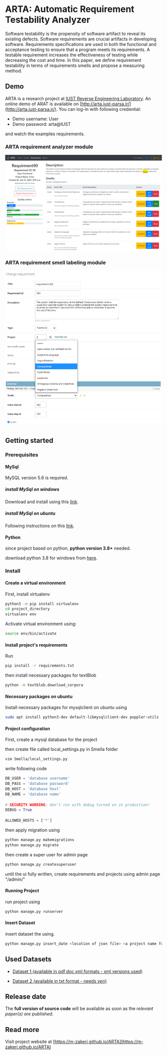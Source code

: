 # ARTA: Automatic Requirement Testability Analyzer

Software testability is the propensity of software artifact to reveal its existing defects. Software requirements are crucial artifacts in developing software. Requirements specifications are used in both the functional and acceptance testing to ensure that a program meets its requirements. A testable requirement increases the effectiveness of testing while decreasing the cost and time. In this paper, we define requirement testability in terms of requirements smells and propose a measuring method.

## Demo

ARTA is a research project at [IUST Reverse Engineering Laboratory](http://reverse.iust.ac.ir/).
An online demo of ARAT is available on 
[http://arta.iust-parsa.ir/](http://arta.iust-parsa.ir/).
You can log-in with following credential:

 * Demo username: User
 * Demo password: arta@IUST

and watch the examples requirements.  


### ARTA requirement analyzer module

![ARTA Demo 1](./docs/figs/ARTA_screenshot1.png)


### ARTA requirement smell labeling module

![ARTA Demo 2](./docs/figs/ARTA_screenshot2.png)


## Getting started

### Prerequisites

#### MySql

MySQL version 5.6 is required.

##### install MySql on windows
Download and install using this [link](https://dev.mysql.com/downloads/installer/).

##### install MySql on ubuntu
Following instructions on this [link](https://www.digitalocean.com/community/tutorials/how-to-install-mysql-on-ubuntu-20-04).

#### Python
since project based on python, **python version 3.8+** needed.

download python 3.8 for windows from [here](https://www.python.org/downloads/).


### Install 

#### Create a virtual environment
First, install virtualenv

```bash
python3 -m pip install virtualenv
cd project_directory
virtualenv env 
```
Activate virtual environment using:
```bash
source env/bin/activate
```
#### Install project's requirements
Run
```bash
pip install -r requirements.txt
```
then install necessary packages for textBlob
```bash
python -m textblob.download_corpora
```
#### Necessary packages on ubuntu
Install necessary packages for mysqlclient on ubuntu using
```bash
sudo apt install python3-dev default-libmysqlclient-dev poppler-utils
```

#### Project configuration
First, create a mysql database for the project

then create file called local_settings.py in Smella folder
```bash
vim Smella/local_settings.py
```

write following code
```python
DB_USER = 'database username'
DB_PASS = 'database password'
DB_HOST = 'database host'
DB_NAME = 'database name'

# SECURITY WARNING: don't run with debug turned on in production!
DEBUG = True

ALLOWED_HOSTS = ['*']
```
then apply migration using
```bash
python manage.py makemigrations
python manage.py migrate
```
then create a super user for admin page
```bash
python manage.py createsuperuser
```

until the ui fully written, create requirements and projects using admin page "/admin/"

#### Running Project
run project using
```bash
python manage.py runserver
```
#### Insert Dataset
insert dataset the using.
```bash
python manage.py insert_date <location of json file> <a project name for this dataset>
```

## Used Datasets
- [Dataset 1 (available in pdf,doc,xml formats - xml versions used)](http://fmt.isti.cnr.it/nlreqdataset/)
  
- [Dataset 2 (available in txt format - needs vpn)](https://www.kaggle.com/iamsouvik/software-requirements-dataset/data)


## Release date

The **full version of source code** will be available as soon as the *relevant paper(s) are published*.

## Read more

Visit project website at [https://m-zakeri.github.io/ARTA](https://m-zakeri.github.io/ARTA)

